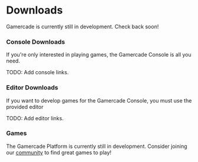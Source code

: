 # Downloads

Gamercade is currently still in development. Check back soon!

### Console Downloads

If you're only interested in playing games, the Gamercade Console is all you need.

TODO: Add console links.

### Editor Downloads

If you want to develop games for the Gamercade Console, you must use the provided editor

TODO: Add editor links.

### Games

The Gamercade Platform is currently still in development. Consider joining our [community](/community) to find great games to play!